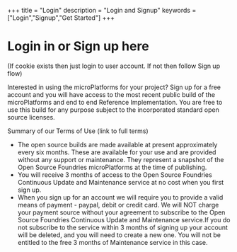 +++
title = "Login"
description = "Login and Signup"
keywords = ["Login","Signup","Get Started"]
+++

# Login in or Sign up here

(If cookie exists then just login to user account. If not then follow Sign up flow)

Interested in using the microPlatforms for your project? Sign up for a free account and you will have access to the most recent public build of the microPlatforms and end to end Reference Implementation. You are free to use this build for any purpose subject to the incorporated standard open source licenses.

Summary of our Terms of Use (link to full terms)<br>
* The open source builds are made available at present approximately every six months. These are available for your use and are provided without any support or maintenance. They represent a snapshot of the Open Source Foundries microPlatforms at the time of publishing. 
* You will receive 3 months of access to the Open Source Foundries Continuous Update and Maintenance service at no cost when you first sign up. 
* When you sign up for an account we will require you to provide a valid means of payment - paypal, debit or credit card. We will NOT charge your payment source without your agreement to subscribe to the Open Source Foundries Continuous Update and Maintenance service.If you do not subscribe to the service within 3 months of signing up your account will be deleted, and you will need to create a new one. You will not be entitled to the free 3 months of Maintenance service in this case.  
